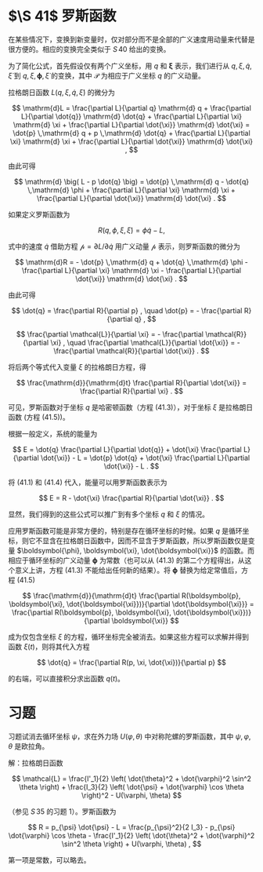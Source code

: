 # \$\S 41\$ 罗斯函数

在某些情况下，变换到新变量时，仅对部分而不是全部的广义速度用动量来代替是很方便的。相应的变换完全类似于 $S\,40$ 给出的变换。

为了简化公式，首先假设仅有两个广义坐标，用 $q$ 和 $\boldsymbol{\xi}$ 表示，我们进行从 $q, \xi, \dot{q}, \dot{\xi}$ 到 $q, \xi, \boldsymbol{\phi}, \dot{\xi}$ 的变换，其中 $\boldsymbol{\mathscr{P}}$ 为相应于广义坐标 $q$ 的广义动量。

拉格朗日函数 $L(q, \xi, \dot{q}, \dot{\xi})$ 的微分为

$$
\mathrm{d}L = \frac{\partial L}{\partial q} \mathrm{d} q + \frac{\partial L}{\partial \dot{q}} \mathrm{d} \dot{q} + \frac{\partial L}{\partial \xi} \mathrm{d} \xi + \frac{\partial L}{\partial \dot{\xi}} \mathrm{d} \dot{\xi} = \dot{p} \,\mathrm{d} q + p \,\mathrm{d} \dot{q} + \frac{\partial L}{\partial \xi} \mathrm{d} \xi + \frac{\partial L}{\partial \dot{\xi}} \mathrm{d} \dot{\xi} ,
$$

由此可得

$$
\mathrm{d} \big( L - p \dot{q} \big) = \dot{p} \,\mathrm{d} q - \dot{q} \,\mathrm{d} \phi + \frac{\partial L}{\partial \xi} \mathrm{d} \xi + \frac{\partial L}{\partial \dot{\xi}} \mathrm{d} \dot{\xi} .
$$

如果定义罗斯函数为

$$
R(q, \phi, \xi, \dot{\xi}) = \phi \dot{q} - L ,
$$

式中的速度 $\dot{q}$ 借助方程 $\mathscr{p} = \partial L / \partial \dot{q}$ 用广义动量 $\mathscr{p}$ 表示，则罗斯函数的微分为

$$
\mathrm{d}R = - \dot{p} \,\mathrm{d} q + \dot{q} \,\mathrm{d} \phi - \frac{\partial L}{\partial \xi} \mathrm{d} \xi - \frac{\partial L}{\partial \dot{\xi}} \mathrm{d} \dot{\xi} .
$$

由此可得

$$
\dot{q} = \frac{\partial R}{\partial p} , \quad \dot{p} = - \frac{\partial R}{\partial q} ,
$$

$$
\frac{\partial \mathcal{L}}{\partial \xi} = - \frac{\partial \mathcal{R}}{\partial \xi} , \quad \frac{\partial \mathcal{L}}{\partial \dot{\xi}} = - \frac{\partial \mathcal{R}}{\partial \dot{\xi}} .
$$

将后两个等式代入变量 $\xi$ 的拉格朗日方程，得

$$
\frac{\mathrm{d}}{\mathrm{d}t} \frac{\partial R}{\partial \dot{\xi}} = \frac{\partial R}{\partial \xi} .
$$

可见，罗斯函数对于坐标 $q$ 是哈密顿函数（方程 (41.3)），对于坐标 $\xi$ 是拉格朗日函数 (方程 (41.5))。

根据一般定义，系统的能量为

$$
E = \dot{q} \frac{\partial L}{\partial \dot{q}} + \dot{\xi} \frac{\partial L}{\partial \dot{\xi}} - L = \dot{p} \dot{q} + \dot{\xi} \frac{\partial L}{\partial \dot{\xi}} - L .
$$

将 (41.1) 和 (41.4) 代入，能量可以用罗斯函数表示为

$$
E = R - \dot{\xi} \frac{\partial R}{\partial \dot{\xi}} .
$$

显然，我们得到的这些公式可以推广到有多个坐标 $q$ 和 $\xi$ 的情况。

应用罗斯函数可能是非常方便的，特别是存在循环坐标的时候。如果 $q$ 是循环坐标，则它不显含在拉格朗日函数中，因而不显含于罗斯函数，所以罗斯函数仅是变量 $\boldsymbol{\phi}, \boldsymbol{\xi}, \dot{\boldsymbol{\xi}}$ 的函数。而相应于循环坐标的广义动量 $\boldsymbol{\phi}$ 为常数（也可以从 (41.3) 的第二个方程得出，从这个意义上讲，方程 (41.3) 不能给出任何新的结果）。将 $\boldsymbol{\phi}$ 替换为给定常值后，方程 (41.5)

$$
\frac{\mathrm{d}}{\mathrm{d}t} \frac{\partial R(\boldsymbol{p}, \boldsymbol{\xi}, \dot{\boldsymbol{\xi}})}{\partial \dot{\boldsymbol{\xi}}} = \frac{\partial R(\boldsymbol{p}, \boldsymbol{\xi}, \dot{\boldsymbol{\xi}})}{\partial \boldsymbol{\xi}}
$$

成为仅包含坐标 $\xi$ 的方程，循环坐标完全被消去。如果这些方程可以求解并得到函数 $\xi(t)$，则将其代入方程

$$
\dot{q} = \frac{\partial R(p, \xi, \dot{\xi})}{\partial p}
$$

的右端，可以直接积分求出函数 $q(t)$。

# 习题

习题试消去循环坐标 $\psi$，求在外力场 $U(\varphi, \theta)$ 中对称陀螺的罗斯函数，其中 $\psi, \varphi, \theta$ 是欧拉角。

解：拉格朗日函数

$$
\mathcal{L} = \frac{I'_1}{2} \left( \dot{\theta}^2 + \dot{\varphi}^2 \sin^2 \theta \right) + \frac{I_3}{2} \left( \dot{\psi} + \dot{\varphi} \cos \theta \right)^2 - U(\varphi, \theta)
$$

（参见 $S\,35$ 的习题 1）。罗斯函数为

$$
R = p_{\psi} \dot{\psi} - L = \frac{p_{\psi}^2}{2 I_3} - p_{\psi} \dot{\varphi} \cos \theta - \frac{I'_1}{2} \left( \dot{\theta}^2 + \dot{\varphi}^2 \sin^2 \theta \right) + U(\varphi, \theta) ,
$$

第一项是常数，可以略去。
